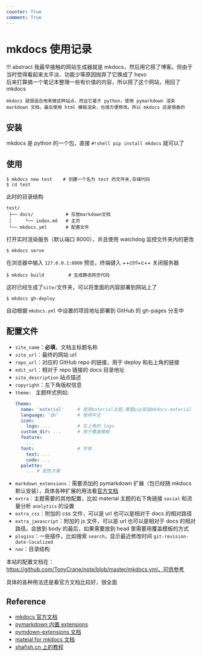 ```yaml
---
counter: True
comment: True
---
```


# mkdocs 使用记录

!!! abstract 
    我最早接触的网站生成器就是 mkdocs，然后用它搭了博客。但由于当时觉得看起来太平淡、功能少等原因抛弃了它换成了 hexo<br/>
    后来打算搞一个笔记本整理一些有价值的内容，所以搭了这个网站，用回了 mkdocs

    mkdocs 就很适合用来做这种站点，而且它基于 python，使用 pymarkdown 渲染 markdown 文档，最后使用 html 模板渲染，也很方便修改。所以 mkdocs 还是很香的

## 安装
mkdocs 是 python 的一个包，直接 `#!shell pip install mkdocs` 就可以了

## 使用
```shell
$ mkdocs new test    # 创建一个名为 test 的文件夹,存储代码
$ cd test
```
此时的目录结构
```test
test/
 ├── docs/            # 存放markdown文档
 │     └── index.md   # 主页
 └── mkdocs.yml       # 配置文件
```
打开实时渲染服务（默认端口 8000），并且使用 watchdog 监控文件夹内的更改
```shell
$ mkdocs serve
```
在浏览器中输入 `127.0.0.1:8000` 预览，终端键入 ++ctrl+c++ 关闭服务器
```shell
$ mkdocs build         # 生成静态网页代码
```
这时已经生成了`site/`文件夹，可以将里面的内容部署到网站上了
```shell 
$ mkdocs gh-deploy 
```
自动根据 `mkdocs.yml` 中设置的项目地址部署到 GitHub 的 gh-pages 分支中

## 配置文件
- `site_name`：**必填**，文档主标题名称
- `site_url`：最终的网站 url
- `repo_url`：对应的 GitHub repo 的链接，用于 deploy 和右上角的链接
- `edit_url`：相对于 repo 链接的 docs 目录地址
- `site_description` 站点描述
- `copyright`：左下角版权信息
- `theme: `  主题样式例如:
    ```yaml
    theme: 
      name: 'material'     # 使用material主题,需要pip安装mkdocs-material
      language: 'zh'       # 使用中文
      icon:
        logo: ...          # 左上角的 logo 
      custom_dir: ...      # 用于覆盖模板
      feature: 
        ...
      font:                # 字体
        text: ...
        code: ...
      palette:
        ... # 配色方案
    ```
- `markdown_extensions`：需要添加的 pymarkdown 扩展（包已经随 mkdocs 默认安装），具体各种扩展的用法看[官方文档](https://python-markdown.github.io/extensions/)
- `extra`：主题需要的其他配置，比如 material 主题的右下角链接 `social` 和流量分析 `analytics` 的设置
- `extra_css`：附加的 css 文件，可以是 url 也可以是相对于 docs 的相对路径
- `extra_javascript`：附加的 js 文件，可以是 url 也可以是相对于 docs 的相对路径。会放到 body 的最后，如果需要放到 head 里需要用覆盖模板的方式
- `plugins`：一些插件，比如搜索 `search`，显示最近修改时间 `git-revision-date-localized`
- `nav`：目录结构

本站的配置文档在：https://github.com/TonyCrane/note/blob/master/mkdocs.yml，可供参考

具体的各种用法还是看官方文档比较好，很全面

## Reference
- [mkdocs 官方文档](https://www.mkdocs.org/)
- [pymarkdown 内置 extensions](https://python-markdown.github.io/extensions/)
- [pymdown-extensions 文档](https://facelessuser.github.io/pymdown-extensions/)
- [mateial for mkdocs 文档](https://squidfunk.github.io/mkdocs-material/)
- [shafish.cn 上的教程](https://shafish.cn/blog/mkdocs/)
